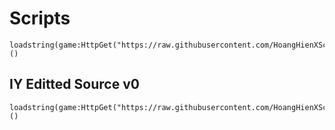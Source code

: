 # Scripts
```luau
loadstring(game:HttpGet("https://raw.githubusercontent.com/HoangHienXScripts/Haneul/refs/heads/main/LoadingScripts"))()
```
## IY Editted Source v0
```luau
loadstring(game:HttpGet("https://raw.githubusercontent.com/HoangHienXScripts/Scripts/refs/heads/modified/InfiniteYield/MainSource.luau"))()
```
